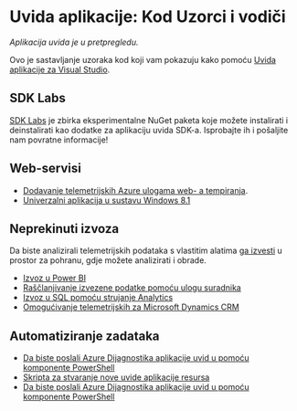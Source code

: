 <properties 
    pageTitle="Uvida aplikacije: Kod Uzorci i vodiči" 
    description="Uzorci možete prilagoditi za vlastite aplikacije." 
    services="application-insights" 
    documentationCenter="windows"
    authors="alancameronwills" 
    manager="douge"/>

<tags 
    ms.service="application-insights" 
    ms.workload="tbd" 
    ms.tgt_pltfrm="ibiza" 
    ms.devlang="na" 
    ms.topic="article" 
    ms.date="01/05/2016" 
    ms.author="awills"/>

#  <a name="application-insights-code-samples-and-walkthroughs"></a>Uvida aplikacije: Kod Uzorci i vodiči

*Aplikacija uvida je u pretpregledu.*

Ovo je sastavljanje uzoraka kod koji vam pokazuju kako pomoću [Uvida aplikacije za Visual Studio](app-insights-overview.md).

## <a name="sdk-labs"></a>SDK Labs

[SDK Labs](https://www.myget.org/gallery/applicationinsights-sdk-labs) je zbirka eksperimentalne NuGet paketa koje možete instalirati i deinstalirati kao dodatke za aplikaciju uvida SDK-a. Isprobajte ih i pošaljite nam povratne informacije!

## <a name="web-services"></a>Web-servisi

* [Dodavanje telemetrijskih Azure ulogama web- a tempiranja](https://github.com/Microsoft/ApplicationInsights-Home/tree/master/Samples/AzureEmailService).
* [Univerzalni aplikacija u sustavu Windows 8.1](https://github.com/Microsoft/ApplicationInsights-Home/tree/master/Samples/Windows%208.1%20Universal/)

## <a name="continuous-export"></a>Neprekinuti izvoza

Da biste analizirali telemetrijskih podataka s vlastitim alatima [ga izvesti](app-insights-export-telemetry.md) u prostor za pohranu, gdje možete analizirati i obrade.

* [Izvoz u Power BI](app-insights-export-power-bi.md) 
* [Raščlanjivanje izvezene podatke pomoću ulogu suradnika](app-insights-code-sample-export-telemetry-sql-database.md)
* [Izvoz u SQL pomoću strujanje Analytics](app-insights-code-sample-export-sql-stream-analytics.md)
* [Omogućivanje telemetrijskih za Microsoft Dynamics CRM](app-insights-sample-mscrm.md)


## <a name="automate-tasks"></a>Automatiziranje zadataka

* [Da biste poslali Azure Dijagnostika aplikacije uvid u pomoću komponente PowerShell](app-insights-powershell.md)
* [Skripta za stvaranje nove uvide aplikacije resursa](app-insights-powershell-script-create-resource.md)
* [Da biste poslali Azure Dijagnostika aplikacije uvid u pomoću komponente PowerShell](app-insights-powershell-azure-diagnostics.md)








 
